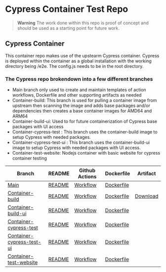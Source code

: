# Cypress Container Test Repo

> **Warning**
> The work done within this repo is proof of concept and should be used as a starting point for future work.

## Cypress Container
This container repo makes use of the upstearm Cypress container. Cypress is deployed within the container as a global installation with the working directory being /e2e. The config.js needs to be in the root directory.

### The Cypress repo brokendown into a few different branches
- Main branch only used to create and maintain templates of action workflows, Dockerfile and other supporting artifacts as needed 
- Container-build: This branch is used for pulling a container image from upstream then scanning the image and adds base packages and/or dependencies then creates a base container images for AMD64 and ARM64
- Container-build-ui: Used to for future containerization of Cypress base packages with UI access
- Container-cypress-test : This branch uses the container-build image to setup Cypress with needed packages.
- Container-cypress-test-ui : This branch uses the container-build-ui image to setup Cypress with needed packages with UI access.
- Container-test-website: Nodejs container with basic website for cypress container testing

| Branch | README | Github Actions | Dockerfile | Artifact |
| ------ | ------ | ------ | ------ | ------ |
| [Main]() | [README]() | [Workflow]() | [Dockerfile]() |
| [Container-build]() | [README]() | [Workflow]() | [Dockerfile]() | [Download]() |
| [Container-build-ui]() | [README]() | [Workflow]() | [Dockerfile]() |
| [Container-cypress-test]() | [README]() | [Workflow]() | [Dockerfile]() |
| [Container-cypress-test-ui]() | [README]() | [Workflow]() | [Dockerfile]() |
| [Container-test-website]() | [README]() | [Workflow]() | [Dockerfile]() |
